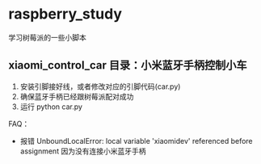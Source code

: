 # raspberry_study
学习树莓派的一些小脚本

## xiaomi_control_car 目录：小米蓝牙手柄控制小车
1. 安装引脚接好线，或者修改对应的引脚代码(car.py)
2. 确保蓝牙手柄已经跟树莓派配对成功
3. 运行 python car.py

FAQ：
* 报错 UnboundLocalError: local variable 'xiaomidev' referenced before assignment
因为没有连接小米蓝牙手柄